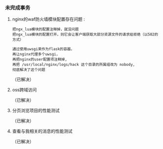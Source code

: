 ### 未完成事务 ###



01. nginx的waf防火墙模块配置存在问题 :  

        把ngx_lua模块的配置注释掉，就没问题  
        把ngx_lua模块的配置打开，则它会让客户端获取大部分资源文件的请求给拒绝（以502的方式）  
        
        通过使用uwsgi来作为flask的容器，  
        再让nginx代理多个uwsgi，  
        再把nginx的user配置项注释掉,  
        再把 /usr/local/nginx/logs/hack 这个目录的所属组改为 nobody,  
        彻底解决了这个问题  
    
    （已解决）  


02. oss跨域访问  

    （已解决）  


03. 分页浏览项目的性能测试  

    （已解决）  


04. 查看与我相关的消息的性能测试  

    （已解决）  

